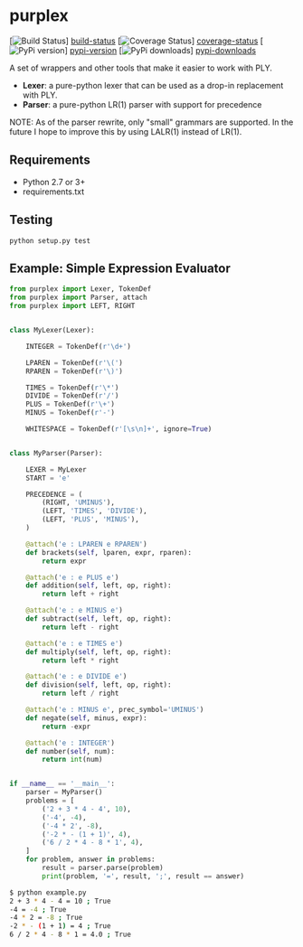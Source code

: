 # purplex
[![Build Status][build-status-badge]] [build-status]
[![Coverage Status][coverage-status-badge]] [coverage-status]
[![PyPi version][pypi-version-badge]] [pypi-version]
[![PyPi downloads][pypi-downloads-badge]] [pypi-downloads]

A set of wrappers and other tools that make it easier to work with PLY.

  * **Lexer**: a pure-python lexer that can be used as a drop-in replacement with PLY.
  * **Parser**: a pure-python LR(1) parser with support for precedence

NOTE: As of the parser rewrite, only "small" grammars are supported. In the future I hope to improve this by using LALR(1) instead of LR(1).


## Requirements

  * Python 2.7 or 3+
  * requirements.txt


## Testing

`python setup.py test`


## Example: Simple Expression Evaluator

```python
from purplex import Lexer, TokenDef
from purplex import Parser, attach
from purplex import LEFT, RIGHT


class MyLexer(Lexer):

    INTEGER = TokenDef(r'\d+')

    LPAREN = TokenDef(r'\(')
    RPAREN = TokenDef(r'\)')

    TIMES = TokenDef(r'\*')
    DIVIDE = TokenDef(r'/')
    PLUS = TokenDef(r'\+')
    MINUS = TokenDef(r'-')

    WHITESPACE = TokenDef(r'[\s\n]+', ignore=True)


class MyParser(Parser):

    LEXER = MyLexer
    START = 'e'

    PRECEDENCE = (
        (RIGHT, 'UMINUS'),
        (LEFT, 'TIMES', 'DIVIDE'),
        (LEFT, 'PLUS', 'MINUS'),
    )

    @attach('e : LPAREN e RPAREN')
    def brackets(self, lparen, expr, rparen):
        return expr

    @attach('e : e PLUS e')
    def addition(self, left, op, right):
        return left + right

    @attach('e : e MINUS e')
    def subtract(self, left, op, right):
        return left - right

    @attach('e : e TIMES e')
    def multiply(self, left, op, right):
        return left * right

    @attach('e : e DIVIDE e')
    def division(self, left, op, right):
        return left / right

    @attach('e : MINUS e', prec_symbol='UMINUS')
    def negate(self, minus, expr):
        return -expr

    @attach('e : INTEGER')
    def number(self, num):
        return int(num)


if __name__ == '__main__':
    parser = MyParser()
    problems = [
        ('2 + 3 * 4 - 4', 10),
        ('-4', -4),
        ('-4 * 2', -8),
        ('-2 * - (1 + 1)', 4),
        ('6 / 2 * 4 - 8 * 1', 4),
    ]
    for problem, answer in problems:
        result = parser.parse(problem)
        print(problem, '=', result, ';', result == answer)
```

```bash
$ python example.py
2 + 3 * 4 - 4 = 10 ; True
-4 = -4 ; True
-4 * 2 = -8 ; True
-2 * - (1 + 1) = 4 ; True
6 / 2 * 4 - 8 * 1 = 4.0 ; True
```

[build-status]: https://travis-ci.org/mtomwing/purplex "Build status"
[build-status-badge]: https://travis-ci.org/mtomwing/purplex.png?branch=master
[coverage-status]: https://coveralls.io/r/mtomwing/purplex "Test coverage"
[coverage-status-badge]: https://coveralls.io/repos/mtomwing/purplex/badge.png?branch=master
[pypi-version]: https://crate.io/packages/purplex "Latest version hosted on PyPi"
[pypi-version-badge]: https://pypip.in/v/purplex/badge.png
[pypi-downloads]: https://crate.io/packages/purplex "Number of downloads from PyPi"
[pypi-downloads-badge]: https://pypip.in/d/purplex/badge.png
